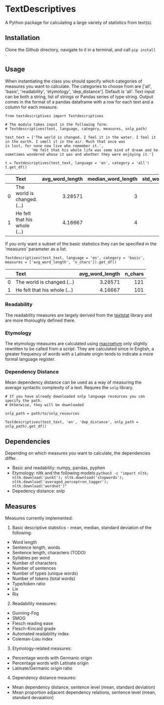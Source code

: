 # TextDescriptives

A Python package for calculating a large variety of statistics from text(s).

## Installation
Clone the Github directory, navigate to it in a terminal, and call
`pip install .`

 ## Usage
 When instantiating the class you should specify which categories of measures you want to calculate.
 The categories to choose from are \['all', 'basic', 'readability', 'etymology', 'dep_distance']. Default is 'all'.
 Text input can be both a string, list of strings or Pandas series of type string. Output comes in the format of a pandas dataframe with a row for each text and a column for each measure. 

```
from textdescriptives import Textdescriptives

# The module takes input in the following form:
# Textdescriptives(text, language, category, measures, snlp_path)

test_text = ['The world is changed. I feel it in the water. I feel it in the earth. I smell it in the air. Much that once was                     is lost, for none now live who remember it.', 
            'He felt that his whole life was some kind of dream and he sometimes wondered whose it was and whether they were enjoying it.'] 

t = Textdescriptives(test_text, language = 'en', category = 'all')
t.get_df()
```
|    | Text                                                                                                                                                        |   avg_word_length |   median_word_length |   std_word_length |   avg_sentence_length |   median_sentence_length |   std_sentence_length |   avg_syl_per_word |   median_syl_per_word |   std_syl_per_word |   type_token_ratio |     lix |   rix |   n_types |   n_sentences |   n_tokens |   n_chars |   gunning_fog |    smog |   flesch_reading_ease |   flesch_kincaid_grade |   automated_readability_index |   coleman_liau_index |   Germanic |   Latinate |   Latinate/Germanic |   mean_dependency_distance |   std_dependency_distance |   mean_prop_adjacent_dependency_relation |   std_prop_adjacent_dependency_relation |
|---:|:------------------------------------------------------------------------------------------------------------------------------------------------------------|------------------:|---------------------:|------------------:|----------------------:|-------------------------:|----------------------:|-------------------:|----------------------:|-------------------:|-------------------:|--------:|------:|----------:|--------------:|-----------:|----------:|--------------:|--------:|----------------------:|-----------------------:|------------------------------:|---------------------:|-----------:|-----------:|--------------------:|---------------------------:|--------------------------:|-----------------------------------------:|----------------------------------------:|
|  0 | The world is changed.(...) |           3.28571 |                    3 |           1.54127 |                     7 |                        6 |               3.09839 |            1.08571 |                     1 |           0.368117 |           0.657143 | 12.7143 |   0.4 |        24 |             5 |         35 |       121 |       3.94286 | 5.68392 |               107.879 |             -0.0485714 |                      -2.45429 |            -0.708571 |    75      |    25      |            0.333333 |                    1.60381 |                   0.36493 |                                 0.695238 |                               0.0481871 |
|  1 | He felt that his whole (...)                                |           4.16667 |                    4 |           1.97203 |                    24 |                       24 |               0       |            1.16667 |                     1 |           0.471405 |           0.833333 | 40.6667 |   4   |        21 |             1 |         24 |       101 |      11.2667  | 0       |                83.775 |              7.53667   |                      10.195   |             7.46667  |    83.3333 |    16.6667 |            0.2      |                    2.16    |                   0       |                                 0.64     |                               0         |

If you only want a subset of the basic statistics they can be specified in the 'measures' parameter as a ĺist.

```
Textdescriptives(test_text, language = 'en', category = 'basic', measures = ['avg_word_length', 'n_chars']).get_df()
```

|    | Text                                                                                                                                                        |   avg_word_length |   n_chars |
|---:|:------------------------------------------------------------------------------------------------------------------------------------------------------------|------------------:|----------:|
|  0 | The world is changed.(...) |           3.28571 |       121 |
|  1 | He felt that his whole (...) |           4.16667 |       101 |

### Readability

The readability measures are largely derived from the [textstat](https://github.com/shivam5992/textstat) library and are more thoroughly defined there.

### Etymology

The etymology measures are calculated using [macroetym](https://github.com/JonathanReeve/macro-etym) only slightly rewritten to be called from a script. They are calculated since in English, a greater frequency of words with a Latinate origin tends to indicate a more formal language register. 

### Dependency Distance

Mean dependency distance can be used as a way of measuring the average syntactic complexity of a text. Requres the `snlp` library.

```
# If you have already downloaded snlp language resources you can specify the path.
# Otherwise, they will be downloaded

snlp_path = path/to/snlp_resources

Textdescriptives(test_text, 'en', 'dep_distance', snlp_path = snlp_path).get_df()
```

## Dependencies
Depending on which measures you want to calculate, the dependencies differ.
 * Basic and readability: numpy, pandas, pyphen
 * Etymology: nltk and the following models 
`python3 -c "import nltk; nltk.download('punkt'); nltk.download('stopwords'); nltk.download('averaged_perceptron_tagger'); nltk.download('wordnet')"`
 * Depedency distance: snlp


## Measures
Measures currently implemented:

1. Basic descriptive statistics - mean, median, standard deviation of the following:
  * Word length
  * Sentence length, words
  * Sentence length, characters (TODO)
  * Syllables per word
  * Number of characters
  * Number of sentences
  * Number of types (unique words)
  * Number of tokens (total words)
  * Type/toḱen ratio
  * Lix
  * Rix

2. Readability measures:
  * Gunning-Fog
  * SMOG
  * Flesch reading ease
  * Flesch-Kincaid grade
  * Automated readability index
  * Coleman-Liau index
  
 3. Etymology-related measures:
  * Percentage words with Germanic origin
  * Percentage words with Latinate origin
  * Latinate/Germanic origin ratio
  
 4. Dependency distance meaures:
  * Mean dependency distance, sentence level (mean, standard deviation)
  * Mean proportion adjacent dependency relations, sentence level (mean, standard devaiation)
